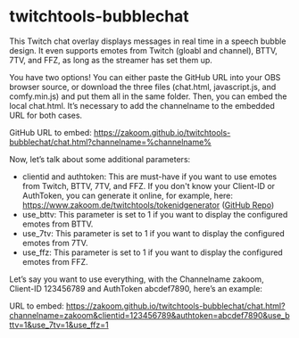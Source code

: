 # twitchtools-bubblechat
This Twitch chat overlay displays messages in real time in a speech bubble design. It even supports emotes from Twitch (gloabl and channel), BTTV, 7TV, and FFZ, as long as the streamer has set them up.

You have two options! You can either paste the GitHub URL into your OBS browser source, or download the three files (chat.html, javascript.js, and comfy.min.js) and put them all in the same folder. Then, you can embed the local chat.html. It’s necessary to add the channelname to the embedded URL for both cases.

GitHub URL to embed: https://zakoom.github.io/twitchtools-bubblechat/chat.html?channelname=%channelname%


Now, let’s talk about some additional parameters:

- clientid and authtoken: This are must-have if you want to use emotes from Twitch, BTTV, 7TV, and FFZ. If you don't know your Client-ID or AuthToken, you can generate it online, for example, here: https://www.zakoom.de/twitchtools/tokenidgenerator (<a href="https://github.com/Zakoom/twitchtools-tokenidgenerator" target="_blank">GitHub Repo</a>)
- use_bttv: This parameter is set to 1 if you want to display the configured emotes from BTTV.
- use_7tv: This parameter is set to 1 if you want to display the configured emotes from 7TV.
- use_ffz: This parameter is set to 1 if you want to display the configured emotes from FFZ.

Let’s say you want to use everything, with the Channelname zakoom, Client-ID 123456789 and AuthToken abcdef7890, here’s an example:

URL to embed: https://zakoom.github.io/twitchtools-bubblechat/chat.html?channelname=zakoom&clientid=123456789&authtoken=abcdef7890&use_bttv=1&use_7tv=1&use_ffz=1
